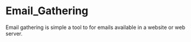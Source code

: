 # Email_Gathering
Email gathering is simple a tool to for emails available in a website or web server. 
